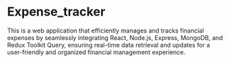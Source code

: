 # Expense_tracker
This is a web application that efficiently manages and tracks financial expenses by seamlessly integrating React, Node.js, Express, MongoDB, and Redux Toolkit Query, ensuring real-time data retrieval and updates for a user-friendly and organized financial management experience.
